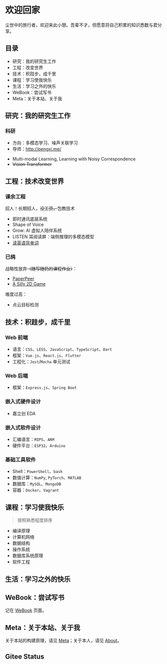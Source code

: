 # 欢迎回家

尘世中的旅行者，欢迎来此小憩。吾辈不才，但愿意将自己积累的知识悉数与君分享。

## 目录

<!-- - Research: My graduate work.
- Engineering
- Technology & Technique: Take-home small tricks.
- Course: Notes for courses both on-site or on-line.
- Life: Things that make me happy.
- WeBook: Books to-be.
- Meta: About this site, its implementation and deployment. -->

- 研究：我的研究生工作
- 工程：改变世界
- 技术：积跬步，成千里
- 课程：学习使我快乐
- 生活：学习之外的快乐
- WeBook：尝试写书
- Meta：关于本站、关于我

## 研究：我的研究生工作

<!-- ![le](media/index/le.gif) -->
<!-- 图：Laplacian Eigenmap 在 MNIST 数据集上的效果可视化 -->

### 科研

- 方向：多模态学习、噪声关联学习
- 导师：<http://pengxi.me/>

* Multi-modal Learning, Learning with Noisy Correspondence
* ~~Vision Transformer~~

## 工程：技术改变世界

### 课余工程

招人！长期招人，~~没工资，~~包教技术

- 即时通讯底层系统
- Shape of Voice
- Grow: AI 虚拟人陪伴系统
- LISTEN 耳阅读屏：端侧推理的多模态模型
- [读英语背单词](https://gitee.com/dandelight/readEnglish)

### 已鸽

战略性放弃~~（随写随扔的课程作业）~~：

- [PaperPeer](https://gitee.com/dandelight/paperpeer)
- [A Silly 2D Game](https://gitee.com/dandelight/starller)

难度过高：

- 点云目标检测

## 技术：积跬步，成千里

### Web 前端

* 语言：`CSS`、`LESS`、`JavaScript`、`TypeScript`、`Dart`
* 框架：`Vue.js`、`React.js`、`Flutter`
* 工程化：`Jest`/`Mocha` 单元测试

### Web 后端

* 框架：`Express.js`、`Spring Boot`

### 嵌入式硬件设计

* 嘉立创 EDA

### 嵌入式软件设计

* 汇编语言：`MIPS`、`ARM`
* 硬件平台：`ESP32`、`Arduino`

### 基础工具软件

* Shell：`PowerShell`、`bash`
* 数值计算：`NumPy`, `PyTorch`、`MATLAB`
* 数据库：`MySQL`、`MongoDB`
* 容器：`Docker`、`Vagrant`

## 课程：学习使我快乐

> 按照熟悉程度排序

- 编译原理
- 计算机网络
- 数据结构
- 操作系统
- 数据库系统原理
- 软件工程

## 生活：学习之外的快乐

## WeBook：尝试写书

记在 [WeBook](./WeBook/index) 页面。

## Meta：关于本站、关于我

关于本站的构建原理，请见 [Meta](./meta/index)；关于本人，请见 [About](./about)。

## Gitee Status

<script src='https://gitee.com/dandelight/blog/widget_preview' async defer></script><div id="osc-gitee-widget-tag"></div>
<style>
/* BEGIN Added by GRM */
.osc-gitee-widget-tag li {margin-left:0em;}
.osc_git_box .osc_git_main ul {width: auto;}
/* END Added by GRM */
.osc_pro_color {color: #4183c4 !important;}
.osc_panel_color {background-color: #ffffff !important;}
.osc_background_color {background-color: #ffffff !important;}
.osc_border_color {border-color: #e3e9ed !important;}
.osc_desc_color {color: #666666 !important;}
.osc_link_color * {color: #9b9b9b !important;}
</style>
